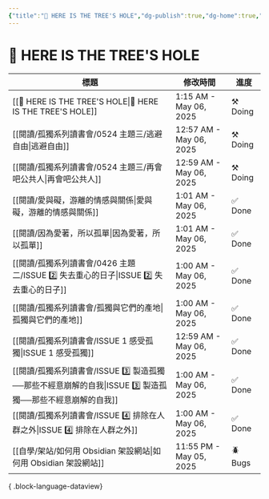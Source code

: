 ```yaml
---
{"title":"🌲 HERE IS THE TREE'S HOLE","dg-publish":true,"dg-home":true,"tags":["DigitalGarden","obsidian","self_learing","website_design","gardenEntry"],"status":"⚒️ Doing","permalink":"/🌲 HERE IS THE TREE'S HOLE/","dgPassFrontmatter":true,"created":"2025-05-04T16:52:57.499+08:00","updated":"2025-05-06T01:15:38.716+08:00"}
---
```






# 🌲 HERE IS THE TREE'S HOLE



| 標題                                                                       | 修改時間                    | 進度       |
| ------------------------------------------------------------------------ | ----------------------- | -------- |
| [[🌲 HERE IS THE TREE'S HOLE\|🌲 HERE IS THE TREE'S HOLE]]            | 1:15 AM - May 06, 2025  | ⚒️ Doing |
| [[閱讀/孤獨系列讀書會/0524 主題三/逃避自由\|逃避自由]]                                    | 12:57 AM - May 06, 2025 | ⚒️ Doing |
| [[閱讀/孤獨系列讀書會/0524 主題三/再會吧公共人\|再會吧公共人]]                                | 12:59 AM - May 06, 2025 | ⚒️ Doing |
| [[閱讀/愛與礙，游離的情感與關係\|愛與礙，游離的情感與關係]]                                     | 1:01 AM - May 06, 2025  | ✅ Done   |
| [[閱讀/因為愛著，所以孤單\|因為愛著，所以孤單]]                                           | 1:01 AM - May 06, 2025  | ✅ Done   |
| [[閱讀/孤獨系列讀書會/0426 主題二/ISSUE 2️⃣ 失去重心的日子\|ISSUE 2️⃣ 失去重心的日子]]          | 1:00 AM - May 06, 2025  | ✅ Done   |
| [[閱讀/孤獨系列讀書會/孤獨與它們的產地\|孤獨與它們的產地]]                                     | 1:00 AM - May 06, 2025  | ✅ Done   |
| [[閱讀/孤獨系列讀書會/ISSUE 1 感受孤獨\|ISSUE 1 感受孤獨]]                             | 12:59 AM - May 06, 2025 | ✅ Done   |
| [[閱讀/孤獨系列讀書會/ISSUE 3️⃣ 製造孤獨──那些不經意崩解的自我\|ISSUE 3️⃣ 製造孤獨──那些不經意崩解的自我]] | 1:00 AM - May 06, 2025  | ✅ Done   |
| [[閱讀/孤獨系列讀書會/ISSUE 4️⃣ 排除在人群之外\|ISSUE 4️⃣ 排除在人群之外]]                   | 1:00 AM - May 06, 2025  | ✅ Done   |
| [[自學/架站/如何用 Obsidian 架設網站\|如何用 Obsidian 架設網站]]                        | 11:55 PM - May 05, 2025 | 🪲 Bugs  |

{ .block-language-dataview}



